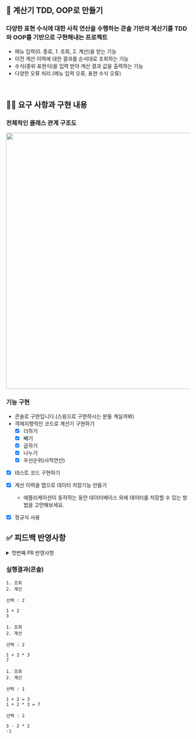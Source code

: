 ## 📌 계산기 TDD, OOP로 만들기 
### 다양한 표현 수식에 대한 사칙 연산을 수행하는 콘솔 기반의 계산기를 TDD와 OOP를 기반으로 구현해내는 프로젝트
- 메뉴 입력(0. 종료, 1. 조회, 2. 계산)을 받는 기능
- 이전 계산 이력에 대한 결과를 순서대로 조회하는 기능
- 수식(중위 표현식)을 입력 받아 계산 결과 값을 출력하는 기능
- 다양한 오류 처리 (메뉴 입력 오류, 표현 수식 오류)



<br>
 
## 👩‍💻 요구 사항과 구현 내용 
### 전체적인 클래스 관계 구조도
<img src="https://github.com/prgrms-be-devcourse/java-calculator/assets/71310074/910acf0d-8174-4cff-b801-ffe3a54c8914" width=700>



### 기능 구현

- 콘솔로 구현입니다.(스윙으로 구현하시는 분들 계실까봐) 
- 객체지향적인 코드로 계산기 구현하기
    - [x]  더하기
    - [x]  빼기
    - [x]  곱하기
    - [x]  나누기
    - [x]  우선순위(사칙연산)
- [x]  테스트 코드 구현하기
- [x]  계산 이력을 맵으로 데이터 저장기능 만들기
    - 애플리케이션이 동작하는 동안 데이터베이스 외에 데이터를 저장할 수 있는 방법을 고안해보세요.
- [x]  정규식 사용




## ✅ 피드백 반영사항

<details>
    <summary>첫번째 PR 반영사항</summary>

### 1. CalculatorApp
- 전략 패턴을 사용하여 CalculatorApp에서 구체적인 객체를 생성하여 `Calculator`에 주입합니다.
```java
        CalculatorConsole console = new CalculatorConsole();

        new Calculator(
                new PostfixCalculator(),
                new InfixToPostfixConverter(),
                console,
                console,
                new CalculationRepository()
        ).run();
```

### 2. 다양한 형태의 Converter 구현
- 다양한 수식 간의 변환을 가능하게 하는 `ExpressionConverter` 인터페이스로 추상화를 하고, 현재 계산기 프로그램에서는 중위 표현식을 후위 표현식으로 변환하는 `InfixToPosfixConverter` 클래스로 구현하여 동적으로 적절한 컨버터가 선택되도록 하였습니다.
- `convert()` 메서드에서 String 형태의 expression을 변환하여 피연산자와 연산자의 리스트 형태의 ArrayList<String> 타입으로 수식을 변환합니다.

### 3. Calculator 추상화
- 컨버터도 추상화할 수 있으면, 구체적인 표현식을 적절히 계산하여 계산 결과 값을 도출하는 계산기도 추상화할 수 있다고 생각하였습니다.
- 따라서 `calculate()` 추상 메소드를 포함하는 `BasicCalculator` 인터페이스로 추상화하고, 구체적으로 후위 표현 수식을 계산하는 `PostfixCalculator` 클래스로 구체화하였습니다.
- 마찬가지로 runnable한 Application에서 동작할 때, 계산 대상인 표현 수식에 따라 동적으로 적절한 Calculator가 선택됩니다.

### 4. Validation
- 기존에 Calculator 내에서 메뉴 선택, 표현 수식을 비롯한 입력에 대한 값 검증을 하던 `validateChoiceInput()`, `validateExpression()`의 메서드는 각각 Menu 클래스 내부, `CalculatorValidator` 클래스 내부로 이동하였습니다.
- 메서드 명 또한 valid 여부에 따라 boolean 타입을 반환한다는 점에서, 이를 잘 드러낼 수 있느 `isValidInputMenu()`, `isValidExpression()` 으로 변경하였습니다.

### 5. CalculationRepository - ConcurrentHashMap과 Atomic Variable을 통한 ID값 관리로 멀티 쓰레드 환경에서의 동시성 문제 고려
- 계산 이력을 저장하기 위해서 Map을 사용한 이유는, 추후 데이터베이스로의 확장 가능성을 생각했을 때, 각 레코드 별로 고유 PK ID값을 통해 CRUD를 편리하게 하는 것을 고려하여 각 계산 결과 객체 값에 대하여 Key 값을 Integer타입으로, 계산 결과 (CalculationResult)를 Value로 저장하도록 구현하였습니다.
- 기존에는 맵의 Key 값으로, 맵의 크기를 기반으로 id 값을 결정하였고 이는  데이터 삭제 로직으로 확장되는 경우를 고려하지 못했습니다.
- 쓰기 작업(put)에서 Lock을 통해 멀티 쓰레드 환경의 동시성 문제를 해결할 수 있는 ConccurrentHashMap을 이용하였습니다.
- 마찬가지로 유니크 아이디의 경우, 맵의 Key의 타입으로 AtomicInteger을 사용하였습니다.

### 6. ParameterizedTest 기반 유닛 테스트
- 단위 테스트 코드들을 작성하였고, ParameterizedTest를 통해 다양한 입력에 대한 테스트를 수행하였습니다.
- [ ] InfixToPostfixConverter 테스트에서 Failed 1개 발생
- [ ] 계산기 통합 테스트 Failed

### 7. 상수 관리
- 여러 클래스에서 사용되는 상수를 따로 하나의 클래스에서 관리하는 것은 객체 지향적이지 않다는 피드백을 바탕으로 각 클래스에서 사용하는 상수들은 클래스 내부로 옮겼습니다.

### 8. toString의 쓰임
- 디버그나 로깅 목적으로 toString이 사용된 다는 것을 새로 알게 되었고,
- `CalculationRepository`에 객체 저장 시에 `CalculationResult` 자체를 매개 변수로 넣어주도록 변경하였습니다.

### 9. Operation
- 사칙 연산을 수행하는 `Operation` 객체를 싱글톤으로 생성하도록 LazyHolder의 방식으로 구현하였습니다.
- [ ] Operation의 Converter, Calculator에서 모두 Operation을 필요로 한다는 점 -> static하게 사용할 수 있는 방법이 없을까? 고민하고 있습니다.. !
- [ ] 사칙 연산을 수행해내기 위해서는, String(+,-,*,/)과 Operator Enum 객체들을 Map으로 저장하는 `OperatorMap` 을 초기화하는 `Operation` 클래스의 객체가 필수적으로 생성되어야 하는데, Converter과 Calculator 모두 Operation에 의존성을 띄고 있어 설계 리팩토링을 진행해야 할 것 같습니다..

</details>

### 실행결과(콘솔)
```
1. 조회
2. 계산

선택 : 2

1 + 2
3

1. 조회
2. 계산

선택 : 2

1 + 2 * 3
7

1. 조회
2. 계산

선택 : 1

1 + 2 = 3
1 + 2 * 3 = 7

선택 : 2

3 - 2 * 2
-1
```

